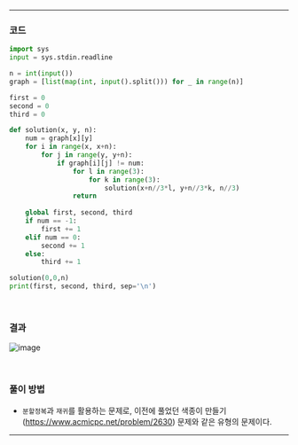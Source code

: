 ___
### 코드
```python
import sys
input = sys.stdin.readline

n = int(input())
graph = [list(map(int, input().split())) for _ in range(n)]

first = 0
second = 0
third = 0

def solution(x, y, n):
    num = graph[x][y]
    for i in range(x, x+n):
        for j in range(y, y+n):
            if graph[i][j] != num:
                for l in range(3):
                    for k in range(3):
                        solution(x+n//3*l, y+n//3*k, n//3)
                return
                        
    global first, second, third
    if num == -1:
        first += 1
    elif num == 0:
        second += 1
    else:
        third += 1

solution(0,0,n)
print(first, second, third, sep='\n')
```
<br>

### 결과
![image](https://user-images.githubusercontent.com/50696567/196870633-3d79de2c-a2c2-4103-8cf6-7bad81947c53.png)

<br>

### 풀이 방법
- `분할정복`과 `재귀`를 활용하는 문제로, 이전에 풀었던 색종이 만들기(https://www.acmicpc.net/problem/2630) 문제와 같은 유형의 문제이다.
___
